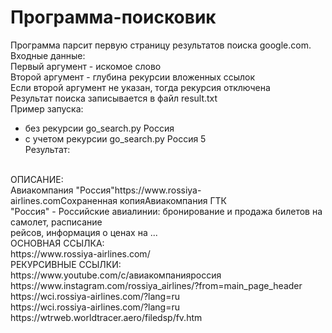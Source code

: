 # Программа-поисковик
Программа парсит первую страницу результатов поиска google.com.<br/>
Входные данные:<br/>
Первый аргумент - искомое слово<br/>
Второй аргумент - глубина рекурсии вложенных ссылок<br/>
Если второй аргумент не указан, тогда рекурсия отключена<br/>
Результат поиска записывается в файл result.txt<br/>
Пример запуска:
- без рекурсии
go_search.py Россия
- с учетом рекурсии
go_search.py Россия 5<br/>
Результат:<br/>
<br/>
ОПИСАНИЕ:<br/>
Авиакомпания "Россия"https://www.rossiya-airlines.comСохраненная копияАвиакомпания ГТК <br/>"Россия" - Российские авиалинии: бронирование и продажа билетов на самолет, расписание <br/>рейсов, информация о ценах на ...<br/>
ОСНОВНАЯ ССЫЛКА:<br/>
https://www.rossiya-airlines.com/<br/>
РЕКУРСИВНЫЕ ССЫЛКИ:<br/>
https://www.youtube.com/c/авиакомпанияроссия<br/>
https://www.instagram.com/rossiya_airlines/?from=main_page_header<br/>
https://wci.rossiya-airlines.com/?lang=ru<br/>
https://wci.rossiya-airlines.com/?lang=ru<br/>
https://wtrweb.worldtracer.aero/filedsp/fv.htm<br/>

